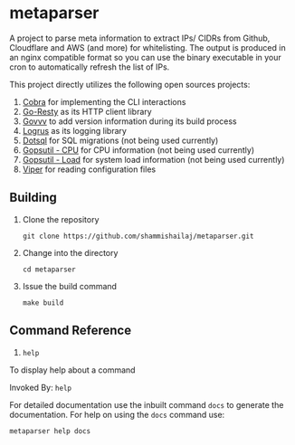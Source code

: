 # metaparser
A project to parse meta information to extract IPs/ CIDRs from Github, Cloudflare and AWS (and more) for whitelisting. The output is produced in an nginx compatible format so you can use the binary executable in your cron to automatically refresh the list of IPs.

This project directly utilizes the following open sources projects:
1. [Cobra](https://github.com/spf13/cobra) for implementing the CLI interactions
2. [Go-Resty](https://github.com/go-resty/resty) as its HTTP client library
3. [Govvv](https://github.com/ahmetb/govvv) to add version information during its build process
4. [Logrus](https://github.com/sirupsen/logrus) as its logging library
5. [Dotsql](https://github.com/gchaincl/dotsql) for SQL migrations (not being used currently)
6. [Gopsutil - CPU](https://github.com/shirou/gopsutil/cpu) for CPU information (not being used currently)
7. [Gopsutil - Load](https://github.com/shirou/gopsutil/load) for system load information (not being used currently)
8. [Viper](https://github.com/spf13/viper) for reading configuration files


## Building
1. Clone the repository
    ```shell script
    git clone https://github.com/shammishailaj/metaparser.git
    ```
2. Change into the directory

    ```shell script
    cd metaparser
    ```
3. Issue the build command

    ```shell script
    make build
    ``` 

## Command Reference

1. `help`

To display help about a command

Invoked By: `help`

For detailed documentation use the inbuilt command `docs` to generate the documentation.
For help on using the `docs` command use:

```shell script
metaparser help docs
```
